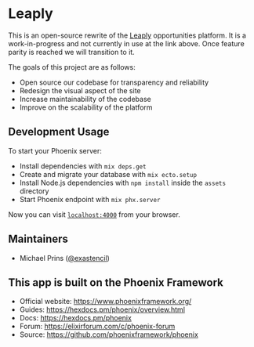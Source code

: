 # Leaply

This is an open-source rewrite of the [Leaply](https://leap.ly) opportunities
platform. It is a work-in-progress and not currently in use at the link above.
Once feature parity is reached we will transition to it.

The goals of this project are as follows:

- Open source our codebase for transparency and reliability
- Redesign the visual aspect of the site
- Increase maintainability of the codebase
- Improve on the scalability of the platform

## Development Usage

To start your Phoenix server:

  * Install dependencies with `mix deps.get`
  * Create and migrate your database with `mix ecto.setup`
  * Install Node.js dependencies with `npm install` inside the `assets` directory
  * Start Phoenix endpoint with `mix phx.server`

Now you can visit [`localhost:4000`](http://localhost:4000) from your browser.

## Maintainers

- Michael Prins ([@exastencil](https://github.com/exastencil))

## This app is built on the Phoenix Framework

  * Official website: https://www.phoenixframework.org/
  * Guides: https://hexdocs.pm/phoenix/overview.html
  * Docs: https://hexdocs.pm/phoenix
  * Forum: https://elixirforum.com/c/phoenix-forum
  * Source: https://github.com/phoenixframework/phoenix
